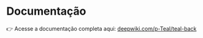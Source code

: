 # Documentação

👉 Acesse a documentação completa aqui: [deepwiki.com/p-Teal/teal-back](https://deepwiki.com/p-Teal/teal-back)
